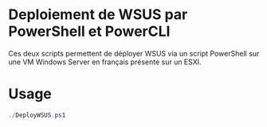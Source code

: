 # Deploiement de WSUS par PowerShell et PowerCLI

Ces deux scripts permettent de déployer WSUS via un script PowerShell sur une VM Windows Server en français présente sur un ESXI.

# Usage
```ps1
./DeployWSUS.ps1
```
